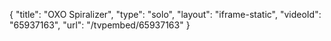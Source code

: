 {
    "title": "OXO Spiralizer",
    "type": "solo",
    "layout": "iframe-static",
    "videoId": "65937163",
    "url": "\/tvpembed\/65937163"
}